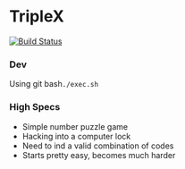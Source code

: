 # TripleX

[![Build Status](https://jenkins.rdok.dev/buildStatus/icon?job=triple-x-game)](https://jenkins.rdok.dev/view/Training/job/triple-x-game/)

### Dev
Using git bash`./exec.sh`


### High Specs
- Simple number puzzle game
- Hacking into a computer lock
- Need to ind a valid combination of codes
- Starts pretty easy, becomes much harder


